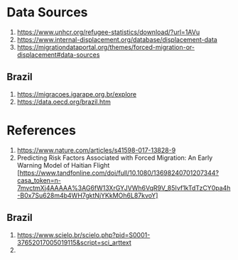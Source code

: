 # Data Sources
1. https://www.unhcr.org/refugee-statistics/download/?url=1AVu
2. https://www.internal-displacement.org/database/displacement-data
3. https://migrationdataportal.org/themes/forced-migration-or-displacement#data-sources

## Brazil
1. https://migracoes.igarape.org.br/explore
2. https://data.oecd.org/brazil.htm

# References
1. https://www.nature.com/articles/s41598-017-13828-9
2. Predicting Risk Factors Associated with Forced Migration: An Early Warning Model of Haitian Flight [https://www.tandfonline.com/doi/full/10.1080/13698240701207344?casa_token=n-7mvctmXj4AAAAA%3AG6fW13XrGYJVWh6VqR9V_85Ivf1kTdTzCY0pa4h-B0x7Su628m4b4WH7gktNjYKkMOh6L87kvoY]
## Brazil
1. https://www.scielo.br/scielo.php?pid=S0001-37652017005019115&script=sci_arttext
2. 
